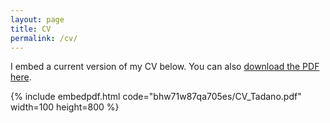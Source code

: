 ```yaml
---
layout: page
title: CV
permalink: /cv/
---
```


I embed a current version of my CV below. You can also [download the PDF here](https://www.dropbox.com/s/bhw71w87qa705es/CV_Tadano.pdf?dl=1).

{% include embedpdf.html code="bhw71w87qa705es/CV_Tadano.pdf" width=100 height=800 %}